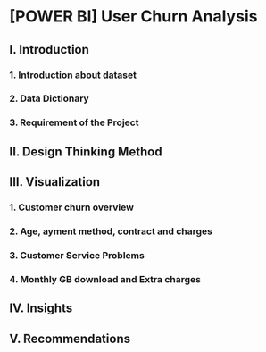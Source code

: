 # [POWER BI] User Churn Analysis
## I. Introduction
### 1. Introduction about dataset
### 2. Data Dictionary
### 3. Requirement of the Project
## II. Design Thinking Method
## III. Visualization
### 1. Customer churn overview
### 2. Age, ayment method, contract and charges
### 3. Customer Service Problems
### 4. Monthly GB download and Extra charges
## IV. Insights
## V. Recommendations

